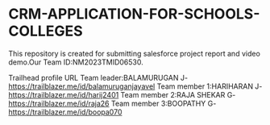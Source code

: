 # CRM-APPLICATION-FOR-SCHOOLS-COLLEGES
This repository is created for submitting salesforce project report and video demo.Our Team ID:NM2023TMID06530.

Trailhead profile URL
Team leader:BALAMURUGAN J-https://trailblazer.me/id/balamuruganjayavel
Team member 1:HARIHARAN J-https://trailblazer.me/id/harij2401
Team member 2:RAJA SHEKAR G-https://trailblazer.me/id/raja26
Team member 3:BOOPATHY G-https://trailblazer.me/id/boopa070
